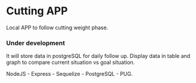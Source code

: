 # Cutting APP
 Local APP to follow cutting weight phase.
 
 ### Under development
 
 It will store data in postgreSQL for daily follow up. Display data in table and graph to compare current situation vs goal situation.
 
 NodeJS - Express - Sequelize - PostgreSQL - PUG.
